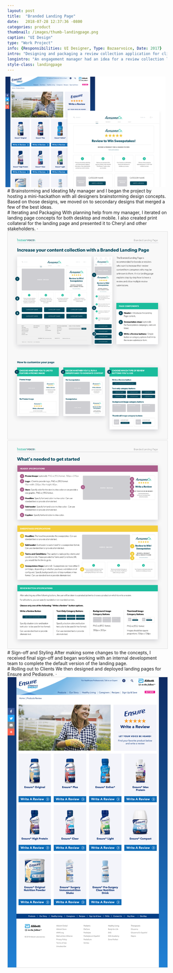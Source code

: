 ```yaml
---
layout: post
title:  "Branded Landing Page"
date:   2018-07-28 12:37:36 -0800
categories: product
thumbnail: /images/thumb-landingpage.png
caption: "UI Design"
type: "Work Project"
info: {Responsibilities: UI Designer, Type: Bazaarvoice, Date: 2017}
intro: "Designing and packaging a review collection application for clients."
longintro: "An engagement manager had an idea for a review collection landing page that would help clients to collect more reviews. I worked with the Design Services team and internal resources to design the application using a React Framework."
style-class: landingpage
---
```


<div class="full-bleed-image landingpage" markdown="1" style="padding-bottom: 0;">
<div class="wrapper" markdown="1">
  <img src="/assets/landing_page2.png" style="width: 900px; margin-left: -6px;"/>
</div>
</div>

<div class="full-bleed-white" markdown="1">
<div class="wrapper" markdown="1">
# Brainstorming and Ideating
My manager and I began the project by hosting a mini-hackathon with all designers brainstorming design concepts. Based on those designs, we moved on to secondary designs that merged a few of the best ideas.
</div>
</div>

<div class="full-bleed-grey" markdown="1">
<div class="wrapper" markdown="1">
# Iterating and Packaging
With planning help from my manager, I iterated on landing page concepts for both desktop and mobile. I also created print collateral for the landing page and presented it to Cheryl and other stakeholders. ·	
</div>
<div class="midsize-image">
	<img src="/assets/landing_page_print1.png" style="border: 1px solid #ddd"/>
</div>
<div class="midsize-image">
	<img src="/assets/landing_page_print2.png" style="border: 1px solid #ddd"/>
</div>
</div>

<div class="full-bleed-white" markdown="1">
<div class="wrapper" markdown="1">
# Sign-off and Styling 
After making some changes to the concepts, I received final sign-off and began working with an internal development team to complete the default version of the landing page. 
</div>
</div>

<div class="full-bleed-grey" markdown="1">
<div class="wrapper" markdown="1">
# Rolling out to Clients
We then designed and deployed landing pages for Ensure and Pediasure. ·	
</div>
<div class="midsize-image">
	<img src="/assets/ensure_landing_page.png" style="border: 1px solid #ddd"/>
</div>
</div>
